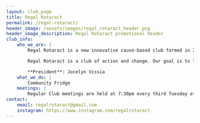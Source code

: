 ```yaml
---
layout: club_page
title: Regal Rotaract
permalink: /regal-rotaract/
header_image: /assets/images/regal_rotaract_header.png
header_image_description: Regal Rotaract promotional header
club_info:
    who_we_are: |
        Regal Rotaract is a new innovative cause-based club formed in 2020. Just like how an ecosystem needs energy, mineral nutrients, water, oxygen, and living organisms to survive, Regal Rotaract focuses on the unique backgrounds, cultures and experiences of its members in order to look at issues facing our community and solutions from different perspectives. We are the first Rotaract club with no age limit; our members range from university age to, well, ages that would be rude to mention. We are also the first Rotaract club to not have a host club. 

        Regal Rotaract is a club of action and change. Our goal is to lift up our community while also lifting up our Rotary family. We initiated Leaders Connect, a mentorship program currently available to Rotary and Rotaract members within our District 5040. 

        **President**: Jocelyn Vissia
    what_we_do: |
        Community Fridge
    meetings: |
        Regular Club meetings are held at 7:30pm every third Tuesday of the month, virtually.
contact:
    email: regalrotaract@gmail.com
    instagram: https://www.instagram.com/regalrotaract
---
```

